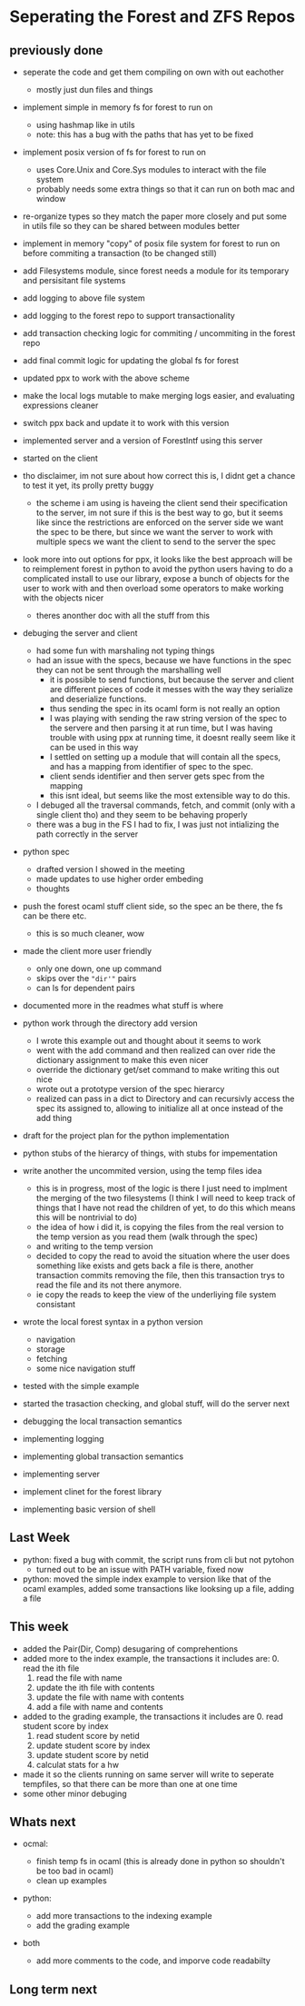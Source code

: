 
# Seperating the Forest and ZFS Repos
## previously done

- seperate the code and get them compiling on own with out eachother
  - mostly just dun files and things
- implement simple in memory fs for forest to run on
  - using hashmap like in utils
  - note: this has a bug with the paths that has yet to be fixed
- implement posix version of fs for forest to run on
  - uses Core.Unix and Core.Sys modules to interact with the file system
  - probably needs some extra things so that it can run on both mac and window
- re-organize types so they match the paper more closely and put some in
utils file so they can be shared between modules better
- implement in memory "copy" of posix file system for forest to run on before commiting a transaction (to be changed still)
- add Filesystems module, since forest needs a module for its temporary and
persisitant file systems
- add logging to above file system
- add logging to the forest repo to support transactionality
- add transaction checking logic for commiting / uncommiting in the forest repo
- add final commit logic for updating the global fs for forest
- updated ppx to work with the above scheme
- make the local logs mutable to make merging logs easier, and evaluating expressions cleaner
- switch ppx back and update it to work with this version
- implemented server and a version of ForestIntf using this server
- started on the client
- tho disclaimer, im not sure about how correct this is, I didnt get a chance to test it yet, its prolly pretty buggy
  - the scheme i am using is haveing the client send their specification to the server, im not sure if this is the best way to go, but it seems like since the restrictions are enforced on the server side we want the spec to be there, but since we want the server to work with multiple specs we want the client to send to the server the spec

- look more into out options for ppx, it looks like the best approach will be to reimplement forest in python to avoid the python users having to do a complicated install to use our library, expose a bunch of objects for the user to work with and then overload some operators to make working with the objects nicer
  - theres anonther doc with all the stuff from this

- debuging the server and client
  - had some fun with marshaling not typing things
  - had an issue with the specs, because we have functions in the spec they
  can not be sent through the marshalling well
    - it is possible to send functions, but because the server and client are different pieces of code it messes with the way they serialize and deserialize functions.
    - thus sending the spec in its ocaml form is not really an option
    - I was playing with sending the raw string version of the spec to the servere and then parsing it at run time, but I was having trouble with
    using ppx at running time, it doesnt really seem like it can be used in this way
    - I settled on setting up a module that will contain all the specs, and has a mapping from identifier of spec to the spec.
    - client sends identifier and then server gets spec from the mapping
    - this isnt ideal, but seems like the most extensible way to do this.
  - I debuged all the traversal commands, fetch, and commit (only with a single client tho) and they seem to be behaving properly
  - there was a bug in the FS I had to fix, I was just not intializing the path correctly in the server

- python spec
  - drafted version I showed in the meeting
  - made updates to use higher order embeding
  - thoughts

- push the forest ocaml stuff client side, so the spec an be there, the fs can be there etc.
  - this is so much cleaner, wow

- made the client more user friendly
  - only one down, one up command
  - skips over the `"dir'"` pairs
  - can ls for dependent pairs

- documented more in the readmes what stuff is where

- python work through the directory add version
  - I wrote this example out and thought about it seems to work
  - went with the add command and then realized can over ride the dictionary assignment to make this even nicer
  - override the dictionary get/set command to make writing this out nice
  - wrote out a prototype version of the spec hierarcy
  - realized can pass in a dict to Directory and can recursivly access the spec its assigned to, allowing to initialize all at once instead of the add thing

- draft for the project plan for the python implementation

- python stubs of the hierarcy of things, with stubs for impementation

- write another the uncommited version, using the temp files idea
  - this is in progress, most of the logic is there I just need to implment the
  merging of the two filesystems (I think I will need to keep track of things that I have not read the children of yet, to do this which means this will be nontrivial to do)
  - the idea of how i did it, is copying the files from the real version to the temp version as you read them (walk through the spec)
  - and writing to the temp version
  - decided to copy the read to avoid the situation where the user does something like exists and gets back a file is there, another transaction commits removing the file, then this transaction trys to read the file and
  its not there anymore.
  - ie copy the reads to keep the view of the underliying file system consistant

- wrote the local forest syntax in a python version
  - navigation
  - storage
  - fetching
  - some nice navigation stuff

- tested with the simple example

- started the trasaction checking, and global stuff, will do the server next

- debugging the local transaction semantics
- implementing logging
- implementing global transaction semantics
- implementing server
- implement clinet for the forest library
- implementing basic version of shell

## Last Week
- python: fixed a bug with commit, the script runs from cli but not pytohon
  - turned out to be an issue with PATH variable, fixed now
- python: moved the simple index example to version like that of the
ocaml examples, added some transactions like looksing up a file, adding a file

## This week
- added the Pair(Dir, Comp) desugaring of comprehentions
- added more to the index example, the transactions it includes are:
  0. read the ith file
  1. read the file with name
  2. update the ith file with contents
  3. update the file with name with contents
  4. add a file with name and contents
- added to the grading example, the transactions it includes are
  0. read student score by index
  1. read student score by netid
  2. update student score by index
  3. update student score by netid
  4. calculat stats for a hw
- made it so the clients running on same server will write to seperate
tempfiles, so that there can be more than one at one time
- some other minor debuging

## Whats next
- ocmal:
  - finish temp fs in ocaml (this is already done in python so shouldn't be too bad in ocaml)
  - clean up examples

- python:
  - add more transactions to the indexing example
  - add the grading example


- both
  - add more comments to the code, and imporve code readabilty


## Long term next
